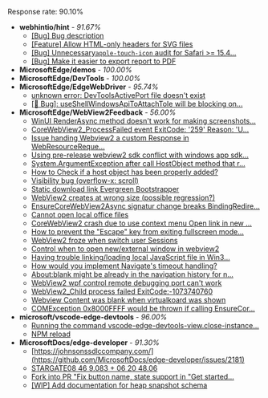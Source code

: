 Response rate: 90.10%

* **webhintio/hint** - _91.67%_
  * [[Bug] Bug description](https://github.com/webhintio/hint/issues/5307)
  * [[Feature] Allow HTML-only headers for SVG files](https://github.com/webhintio/hint/issues/5281)
  * [[Bug] Unnecessary`apple-touch-icon` audit for Safari >= 15.4...](https://github.com/webhintio/hint/issues/5256)
  * [[Bug] Make it easier to export report to PDF](https://github.com/webhintio/hint/issues/5217)
* **MicrosoftEdge/demos** - _100.00%_
* **MicrosoftEdge/DevTools** - _100.00%_
* **MicrosoftEdge/EdgeWebDriver** - _95.74%_
  * [unknown error: DevToolsActivePort file doesn't exist](https://github.com/MicrosoftEdge/EdgeWebDriver/issues/44)
  * [[🐛 Bug]: useShellWindowsApiToAttachToIe will be blocking on...](https://github.com/MicrosoftEdge/EdgeWebDriver/issues/34)
* **MicrosoftEdge/WebView2Feedback** - _56.00%_
  * [WinUI RenderAsync method doesn't work for making screenshots...](https://github.com/MicrosoftEdge/WebView2Feedback/issues/2799)
  * [CoreWebView2_ProcessFailed event ExitCode: '259'  Reason: 'U...](https://github.com/MicrosoftEdge/WebView2Feedback/issues/2793)
  * [Issue handing Webview2 a custom Response in WebResourceReque...](https://github.com/MicrosoftEdge/WebView2Feedback/issues/2789)
  * [Using pre-release webview2 sdk conflict with windows app sdk...](https://github.com/MicrosoftEdge/WebView2Feedback/issues/2788)
  * [System.ArgumentException after call HostObject method that r...](https://github.com/MicrosoftEdge/WebView2Feedback/issues/2787)
  * [How to Check if a host object has been properly added?](https://github.com/MicrosoftEdge/WebView2Feedback/issues/2785)
  * [Visibility bug (overflow-x: scroll)](https://github.com/MicrosoftEdge/WebView2Feedback/issues/2784)
  * [Static download link Evergreen Bootstrapper](https://github.com/MicrosoftEdge/WebView2Feedback/issues/2783)
  * [WebView2 creates at wrong size (possible regression?)](https://github.com/MicrosoftEdge/WebView2Feedback/issues/2776)
  * [EnsureCoreWebView2Async signatur change breaks BindingRedire...](https://github.com/MicrosoftEdge/WebView2Feedback/issues/2775)
  * [Cannot open local office files ](https://github.com/MicrosoftEdge/WebView2Feedback/issues/2774)
  * [CoreWebView2 crash due to use context menu Open link in new ...](https://github.com/MicrosoftEdge/WebView2Feedback/issues/2771)
  * [How to prevent the "Escape" key from exiting fullscreen mode...](https://github.com/MicrosoftEdge/WebView2Feedback/issues/2770)
  * [WebView2 froze when switch user Sessions](https://github.com/MicrosoftEdge/WebView2Feedback/issues/2762)
  * [Control when to open new/external window in webview2](https://github.com/MicrosoftEdge/WebView2Feedback/issues/2760)
  * [Having trouble linking/loading local JavaScript file in Win3...](https://github.com/MicrosoftEdge/WebView2Feedback/issues/2759)
  * [How would you implement Navigate's timeout handling?](https://github.com/MicrosoftEdge/WebView2Feedback/issues/2757)
  * [About:blank might be already in the navigation history for n...](https://github.com/MicrosoftEdge/WebView2Feedback/issues/2751)
  * [WebView2 wpf control remote debugging port can't work](https://github.com/MicrosoftEdge/WebView2Feedback/issues/2750)
  * [WebView2_Child process failed ExitCode:-1073740760](https://github.com/MicrosoftEdge/WebView2Feedback/issues/2761)
  * [Webview Content was blank when virtualkoard was shown](https://github.com/MicrosoftEdge/WebView2Feedback/issues/2745)
  * [COMException 0x8000FFFF would be thrown if calling EnsureCor...](https://github.com/MicrosoftEdge/WebView2Feedback/issues/2740)
* **microsoft/vscode-edge-devtools** - _96.00%_
  * [Running the command vscode-edge-devtools-view.close-instance...](https://github.com/microsoft/vscode-edge-devtools/issues/1188)
  * [NPM reload ](https://github.com/microsoft/vscode-edge-devtools/issues/1156)
* **MicrosoftDocs/edge-developer** - _91.30%_
  * [https://johnsonssdlccompany.com/](https://github.com/MicrosoftDocs/edge-developer/issues/2181)
  * [STARGATE08 46 9.083 + 06 20 48.06](https://github.com/MicrosoftDocs/edge-developer/issues/2180)
  * [Fork into PR "Fix button name, state support in "Get started...](https://github.com/MicrosoftDocs/edge-developer/pull/2174)
  * [[WIP] Add documentation for heap snapshot schema](https://github.com/MicrosoftDocs/edge-developer/pull/2173)